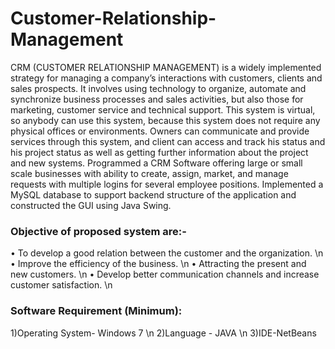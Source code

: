 # Customer-Relationship-Management

CRM (CUSTOMER RELATIONSHIP MANAGEMENT) is a widely implemented strategy for managing a company’s interactions with customers, clients and sales prospects. It involves using technology to organize, automate and synchronize business processes and sales activities, but also those for marketing, customer service and technical support. This system is virtual, so anybody can use this system, because this system does not require any physical offices or environments. Owners can communicate and provide services through this system, and client can access and track his status and his project status as well as getting further information about the project and new systems.
Programmed a CRM Software offering large or small scale businesses with ability to create, assign, market, and manage requests with multiple logins for several employee positions. Implemented a MySQL database to support backend structure of the application and constructed the GUI using Java Swing.

### Objective of proposed system are:-
• To develop a good relation between the customer and the organization. \n
• Improve the efficiency of the business. \n
• Attracting the present and new customers. \n
• Develop better communication channels and increase customer satisfaction. \n

### Software Requirement (Minimum):
1)Operating System- Windows 7 \n
2)Language - JAVA \n
3)IDE-NetBeans
